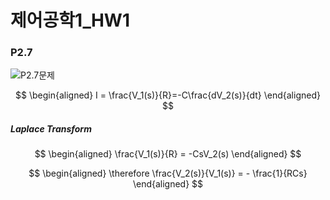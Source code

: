 # 제어공학1_HW1

### P2.7

![P2.7문제](https://drive.google.com/file/d/1_QENZpuvk4i05Qigw5ISqzQ24JDSfk4V/view?usp=drive_link)

$$
\begin{aligned}
I = \frac{V_1(s)}{R}=-C\frac{dV_2(s)}{dt}
\end{aligned}
$$

##### Laplace Transform

$$
\begin{aligned}
\frac{V_1(s)}{R} = -CsV_2(s)
\end{aligned}
$$

$$
\begin{aligned}
\therefore  \frac{V_2(s)}{V_1(s)} = - \frac{1}{RCs}
\end{aligned}
$$

